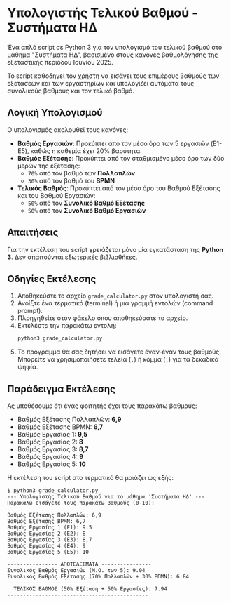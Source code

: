 # Υπολογιστής Τελικού Βαθμού - Συστήματα ΗΔ

Ένα απλό script σε Python 3 για τον υπολογισμό του τελικού βαθμού στο μάθημα "Συστήματα ΗΔ", βασισμένο στους κανόνες βαθμολόγησης της εξεταστικής περιόδου Ιουνίου 2025.

Το script καθοδηγεί τον χρήστη να εισάγει τους επιμέρους βαθμούς των εξετάσεων και των εργαστηρίων και υπολογίζει αυτόματα τους συνολικούς βαθμούς και τον τελικό βαθμό.

## Λογική Υπολογισμού

Ο υπολογισμός ακολουθεί τους κανόνες:

*   **Βαθμός Εργασιών**: Προκύπτει από τον μέσο όρο των 5 εργασιών (E1-E5), καθώς η καθεμία έχει 20% βαρύτητα.
*   **Βαθμός Εξέτασης**: Προκύπτει από τον σταθμισμένο μέσο όρο των δύο μερών της εξέτασης:
    *   `70%` από τον βαθμό των **Πολλαπλών**
    *   `30%` από τον βαθμό του **BPMN**
*   **Τελικός Βαθμός**: Προκύπτει από τον μέσο όρο του Βαθμού Εξέτασης και του Βαθμού Εργασιών:
    *   `50%` από τον **Συνολικό Βαθμό Εξέτασης**
    *   `50%` από τον **Συνολικό Βαθμό Εργασιών**

## Απαιτήσεις

Για την εκτέλεση του script χρειάζεται μόνο μία εγκατάσταση της **Python 3**. Δεν απαιτούνται εξωτερικές βιβλιοθήκες.

## Οδηγίες Εκτέλεσης

1.  Αποθηκεύστε το αρχείο `grade_calculator.py` στον υπολογιστή σας.
2.  Ανοίξτε ένα τερματικό (terminal) ή μια γραμμή εντολών (command prompt).
3.  Πλοηγηθείτε στον φάκελο όπου αποθηκεύσατε το αρχείο.
4.  Εκτελέστε την παρακάτω εντολή:
    ```sh
    python3 grade_calculator.py
    ```
5.  Το πρόγραμμα θα σας ζητήσει να εισάγετε έναν-έναν τους βαθμούς. Μπορείτε να χρησιμοποιήσετε τελεία (`.`) ή κόμμα (`,`) για τα δεκαδικά ψηφία.

## Παράδειγμα Εκτέλεσης

Ας υποθέσουμε ότι ένας φοιτητής έχει τους παρακάτω βαθμούς:

*   Βαθμός Εξέτασης Πολλαπλών: **6,9**
*   Βαθμός Εξέτασης BPMN: **6,7**
*   Βαθμός Εργασίας 1: **9,5**
*   Βαθμός Εργασίας 2: **8**
*   Βαθμός Εργασίας 3: **8,7**
*   Βαθμός Εργασίας 4: **9**
*   Βαθμός Εργασίας 5: **10**

Η εκτέλεση του script στο τερματικό θα μοιάζει ως εξής:

```
$ python3 grade_calculator.py
--- Υπολογιστής Τελικού Βαθμού για το μάθημα 'Συστήματα ΗΔ' ---
Παρακαλώ εισάγετε τους παρακάτω βαθμούς (0-10):

Βαθμός Εξέτασης Πολλαπλών: 6,9
Βαθμός Εξέτασης BPMN: 6,7
Βαθμός Εργασίας 1 (E1): 9.5
Βαθμός Εργασίας 2 (E2): 8
Βαθμός Εργασίας 3 (E3): 8,7
Βαθμός Εργασίας 4 (E4): 9
Βαθμός Εργασίας 5 (E5): 10

---------------- ΑΠΟΤΕΛΕΣΜΑΤΑ ----------------
Συνολικός Βαθμός Εργασιών (Μ.Ο. των 5): 9.04
Συνολικός Βαθμός Εξέτασης (70% Πολλαπλών + 30% ΒΠΜΝ): 6.84
---------------------------------------------
  ΤΕΛΙΚΟΣ ΒΑΘΜΟΣ (50% Εξέταση + 50% Εργασίες): 7.94
---------------------------------------------
```
